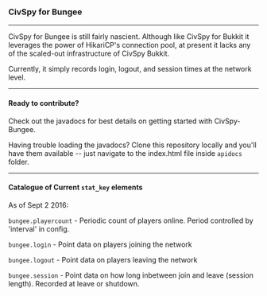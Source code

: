 ### CivSpy for Bungee
-------------

CivSpy for Bungee is still fairly nascient. Although like CivSpy for Bukkit it leverages the power of HikariCP's connection pool, at present it lacks any of the scaled-out infrastructure of CivSpy Bukkit. 

Currently, it simply records login, logout, and session times at the network level. 

------------------
#### Ready to contribute?

Check out the javadocs for best details on getting started with CivSpy-Bungee.

Having trouble loading the javadocs? Clone this repository locally and you'll have them available -- just navigate to the index.html file inside `apidocs` folder.


-----------------
#### Catalogue of Current `stat_key` elements

As of Sept 2 2016:

`bungee.playercount` - Periodic count of players online. Period controlled by 'interval' in config.

`bungee.login` - Point data on players joining the network

`bungee.logout` - Point data on players leaving the network

`bungee.session` - Point data on how long inbetween join and leave (session length). Recorded at leave or shutdown.

